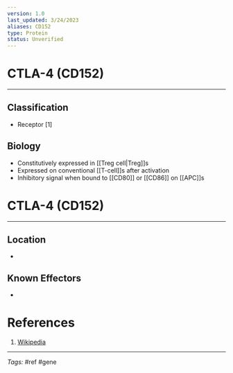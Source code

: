 ```yaml
---
version: 1.0
last_updated: 3/24/2023
aliases: CD152
type: Protein
status: Unverified
---
```


# CTLA-4 (CD152)
---
## Classification
- Receptor [1]

## Biology
- Constitutively expressed in [[Treg cell|Treg]]s
- Expressed on conventional [[T-cell]]s after activation
- Inhibitory signal when bound to [[CD80]] or [[CD86]] on [[APC]]s

# CTLA-4 (CD152)
---
## Location
- 

## Known Effectors
- 

# References
1. [Wikipedia](https://en.wikipedia.org/wiki/CTLA-4)

---
_Tags:_ #ref #gene
